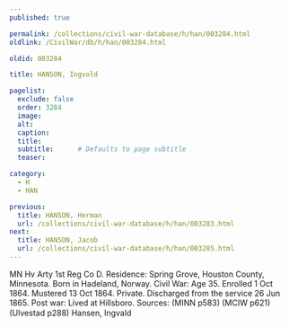 ```yaml
---
published: true

permalink: /collections/civil-war-database/h/han/003284.html
oldlink: /CivilWar/db/h/han/003284.html

oldid: 003284

title: HANSON, Ingvold

pagelist:
  exclude: false
  order: 3284
  image: 
  alt:
  caption:
  title:
  subtitle:      # Defaults to page subtitle
  teaser:

category: 
  - H 
  - HAN

previous:
  title: HANSON, Herman
  url: /collections/civil-war-database/h/han/003283.html  
next:
  title: HANSON, Jacob
  url: /collections/civil-war-database/h/han/003285.html   
---
```

MN Hv Arty 1st Reg Co D. Residence: Spring Grove, Houston County, Minnesota. Born in Hadeland, Norway. Civil War: Age 35. Enrolled 1 Oct 1864. Mustered 13 Oct 1864. Private. Discharged from the service 26 Jun 1865. Post war: Lived at Hillsboro. Sources: (MINN p583) (MCIW p621) (Ulvestad p288) &#147;Hansen, Ingvald&#148;
